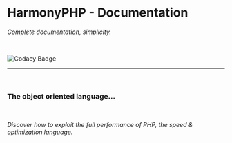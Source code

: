 # HarmonyPHP - Documentation
*Complete documentation, simplicity.*

<br>

![Codacy Badge](https://api.codacy.com/project/badge/Grade/c3005ebae8e24c38ad8425928b847540)

---

<br>

### The object oriented language...
<br>

*Discover how to exploit the full performance of PHP, the speed & optimization language.*
